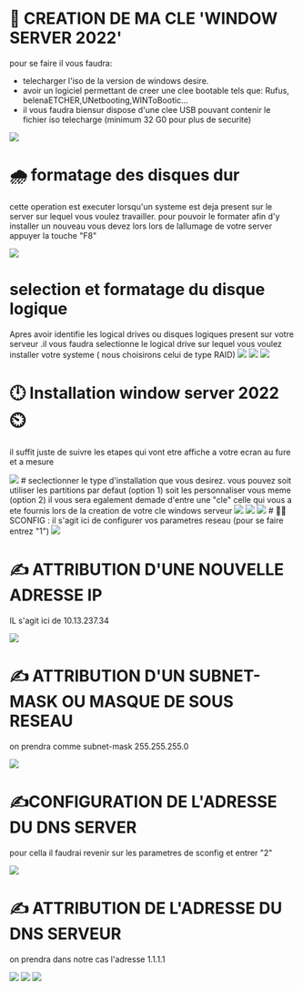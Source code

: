 # 🔑 CREATION DE MA CLE  'WINDOW SERVER 2022'
 pour se faire il vous faudra:
- telecharger l'iso de la version de windows desire.
- avoir un logiciel permettant de creer une clee bootable tels que: Rufus, belenaETCHER,UNetbooting,WINToBootic...
- il vous faudra biensur dispose d'une clee USB pouvant contenir le fichier iso telecharge (minimum 32 G0 pour plus de securite)
  
<img src=images/20230525_105051.jpg width='' height='' > </img>
# 🌧️ formatage des disques dur
cette operation est executer lorsqu'un systeme est deja present sur le server sur lequel vous voulez travailler.
pour pouvoir le formater afin d'y installer un nouveau vous devez lors lors de lallumage de votre server appuyer la touche "F8"

<img src=images/IMG-20230606-WA0036.jpg width='' height='' > </img>
# selection et formatage du disque logique
Apres avoir identifie les logical drives ou disques logiques present sur votre serveur .il vous faudra selectionne le logical drive
sur lequel vous voulez installer votre systeme ( nous choisirons celui de type RAID)
<img src=images/IMG-20230606-WA0002.jpg width='' height='' > </img>
<img src=images/IMG-20230606-WA0018.jpg width='' height='' > </img>
<img src=images/IMG-20230606-WA0031.jpg width='' height='' > </img>
# 🕛 Installation window server 2022 ⏲️
il suffit juste de suivre les etapes qui vont etre affiche a votre ecran au fure et a mesure

<img src=images/IMG-20230606-WA0020.jpg width='' height='' > 
# seclectionner le type d'installation que vous desirez. vous pouvez soit utiliser les partitions par defaut (option 1) soit les  personnaliser vous meme (option 2)
il vous sera egalement demade d'entre une "cle" celle qui vous a ete fournis lors de la creation de votre cle windows serveur 

<img src=images/IMG-20230606-WA0006.jpg width='' height='' >
<img src=images/IMG-20230606-WA0011.jpg width='' height='' >
<img src=images/IMG-20230606-WA0040.jpg width='' height='' >
#  👨‍🏫 SCONFIG : il s'agit ici de configurer vos parametres reseau (pour se faire entrez "1")

<img src=images/1.jpg width='' height='' > 

# ✍️ ATTRIBUTION D'UNE NOUVELLE ADRESSE IP 
IL s'agit ici de 10.13.237.34

<img src=images/7.jpg width='' height='' >

# ✍️ ATTRIBUTION D'UN SUBNET-MASK OU MASQUE DE SOUS RESEAU
on prendra comme subnet-mask 255.255.255.0

<img src=images/3.jpg width='' height='' >

# ✍️CONFIGURATION DE L'ADRESSE DU DNS SERVER
pour cella il faudrai revenir sur les parametres de sconfig et entrer "2"

<img src=images/4.jpg width='' height='' >

# ✍️ ATTRIBUTION DE L'ADRESSE DU DNS SERVEUR
on prendra dans notre cas l'adresse 1.1.1.1

<img src=images/5.jpg width='' height='' > 
<img src=images/2.jpg width='' height='' >
<img src=images/10.jpg width='' height='' >

